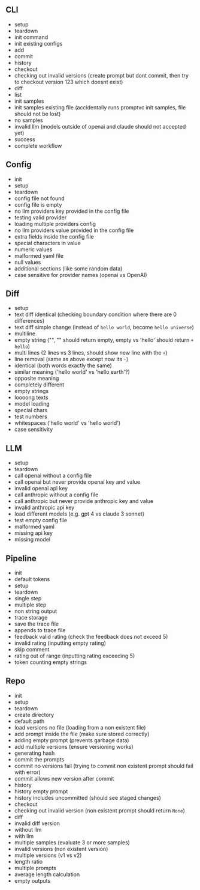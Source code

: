 ## CLI

- setup
- teardown
- init command
- init existing configs
- add
- commit
- history
- checkout
- checking out invalid versions (create prompt but dont commit, then try to checkout version 123 which doesnt exist)
- diff  
- list
- init samples
- init samples existing file (accidentally runs promptvc init samples, file should not be lost)
- no samples
- invalid llm (models outside of openai and claude should not accepted yet)
- success
- complete workflow

## Config

- init
- setup
- teardown
- config file not found
- config file is empty
- no llm providers key provided in the config file
- testing valid provider
- loading multiple providers config
- no llm providers value provided in the config file
- extra fields inside the config file
- special characters in value
- numeric values
- malformed yaml file
- null values
- additional sections (like some random data)
- case sensitive for provider names (openai vs OpenAI)

## Diff

- setup
- text diff identical (checking boundary condition where there are 0 differences)
- text diff simple change (instead of `hello world`, become `hello universe`)
- multiline 
- empty string ("", "" should return empty, empty vs 'hello' should return `+ hello`)
-  multi lines (2 lines vs 3 lines, should show new line with the `+`)
- line removal (same as above except now its `-`)
- identical (both words exactly the same)
- similar meaning ('hello world' vs 'hello earth'?)
- opposite meaning
- completely different
- empty strings
- loooong texts
- model loading
- special chars
- test numbers
- whitespaces ('hello world' vs 'hello   world')
- case sensitivity

## LLM
- setup
- teardown
- call openai without a config file
- call openai but never provide openai key and value
- invalid openai api key
- call anthropic without a config file
- call anthropic but never provide anthropic key and value
- invalid anthropic api key
- load different models (e.g. gpt 4 vs claude 3 sonnet)
- test empty config file
- malformed yaml
- missing api key
- missing model

## Pipeline
- init
- default tokens
- setup
- teardown
- single step 
- multiple step 
- non string output 
- trace storage
- save the trace file
- appends to trace file
- feedback valid rating (check the feedback does not exceed 5)
- invalid rating (inputting empty rating)
- skip comment
- rating out of range (inputting rating exceeding 5)
- token counting empty strings

## Repo

- init 
- setup
- teardown
- create directory
- default path
- load versions no file (loading from a non existent file)
- add prompt inside the file (make sure stored correctly)
- adding empty prompt (prevents garbage data)
- add multiple versions (ensure versioning works)
- generating hash
- commit the prompts
- commit no versions fail (trying to commit non existent prompt should fail with error)
- commit allows new version after commit
- history 
- history empty prompt
- history includes uncommitted (should see staged changes)
- checkout
- checking out invalid version (non existent prompt should return `None`)
- diff
- invalid diff version
- without llm
- with llm
- multiple samples (evaluate 3 or more samples)
- invalid versions (non existent version)
- multiple versions (v1 vs v2)
- length ratio
- multiple prompts
- average length calculation
- empty outputs